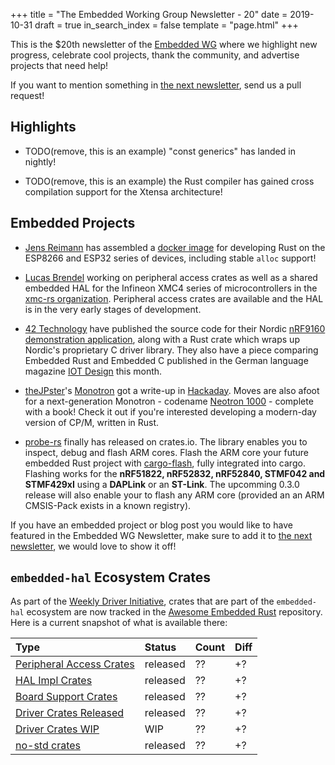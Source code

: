 +++
title = "The Embedded Working Group Newsletter - 20"
date = 2019-10-31
draft = true
in_search_index = false
template = "page.html"
+++

<!-- TODO before release set `draft` to `false` and `in_search_index` to `true` -->

This is the $20th newsletter of the [Embedded WG] where we highlight new progress, celebrate cool projects, thank the community, and advertise projects that need help!

[Embedded WG]: https://github.com/rust-embedded/wg

<!-- TODO uncomment -->

<!-- Discuss on [users.rust-lang.org], [on twitter], or [on reddit]! -->

<!-- [users.rust-lang.org]: https://example.org/#TODO -->
<!-- [on twitter]: https://example.org/#TODO -->
<!-- [on reddit]: https://example.org/#TODO -->

<!-- more -->

If you want to mention something in [the next newsletter], send us a pull request!

<!-- TODO before release add the next template! -->

[the next newsletter]: https://github.com/rust-embedded/blog/edit/master/content/${TODO}.md

## Highlights

<!-- TODO Add news related to embedded Rust that are not about new crates releases here -->

- TODO(remove, this is an example) "const generics" has landed in nightly!

- TODO(remove, this is an example) the Rust compiler has gained cross compilation support for the Xtensa architecture!

## Embedded Projects

<!-- TODO Add news about embedded projects here -->

* [Jens Reimann] has assembled a [docker image] for developing Rust on the ESP8266 and ESP32 series of devices, including stable `alloc` support!

[Jens Reimann]: https://github.com/ctron/
[docker image]: https://github.com/ctron/rust-esp-container/

* [Lucas Brendel] working on peripheral access crates as well as a shared embedded HAL for the Infineon XMC4 series of microcontrollers in the [xmc-rs organization]. Peripheral access crates are available and the HAL is in the very early stages of development.

[Lucas Brendel]: http://github.com/lucasbrendel/
[xmc-rs organization]: https://github.com/xmc-rs/

* [42 Technology] have published the source code for their Nordic [nRF9160 demonstration application], along with a Rust crate which wraps up Nordic's proprietary C driver library. They also have a piece comparing Embedded Rust and Embedded C published in the German language magazine [IOT Design] this month.

[42 Technology]: https://www.42technology.com
[nRF9160 demonstration application]: https://github.com/42-technology-ltd
[IOT Design]: https://www.iot-design.de/allgemein/robuste-entwicklung-mit-rust/

* [theJPster]'s [Monotron] got a write-up in [Hackaday]. Moves are also afoot for a next-generation Monotron - codename [Neotron 1000] - complete with a book! Check it out if you're interested developing a modern-day version of CP/M, written in Rust.

[theJPster]: https://github.com/thejpster
[Monotron]: https://github.com/thejpster/monotron
[Hackaday]: https://hackaday.com/2019/10/05/the-monotron-a-rusty-retrocomputer/
[Neotron 1000]: https://github.com/Neotron-Compute/Neotron-Book/blob/master/src/SUMMARY.md

* [probe-rs] finally has released on crates.io. The library enables you to inspect, debug and flash ARM cores. Flash the ARM core your future embedded Rust project with [cargo-flash], fully integrated into cargo. Flashing works for the **nRF51822, nRF52832, nRF52840, STMF042 and STMF429xI** using a **DAPLink** or an **ST-Link**.
The upcomming 0.3.0 release will also enable your to flash any ARM core (provided an an ARM CMSIS-Pack exists in a known registry).

[probe-rs]: https://github.com/probe-rs/probe-rs
[cargo-flash]: https://github.com/probe-rs/probe-rs/tree/master/cargo-flash

If you have an embedded project or blog post you would like to have featured in the Embedded WG Newsletter, make sure to add it to [the next newsletter], we would love to show it off!

## `embedded-hal` Ecosystem Crates

As part of the [Weekly Driver Initiative], crates that are part of the `embedded-hal` ecosystem are now tracked in the [Awesome Embedded Rust] repository. Here is a current snapshot of what is available there:

<!-- TODO fill in the numbers before release -->

| Type                       | Status    | Count | Diff |
| :---                       | :-----    | :---- | :--- |
| [Peripheral Access Crates] | released  | ??    | +?   |
| [HAL Impl Crates]          | released  | ??    | +?   |
| [Board Support Crates]     | released  | ??    | +?   |
| [Driver Crates Released]   | released  | ??    | +?   |
| [Driver Crates WIP]        | WIP       | ??    | +?   |
| [no-std crates]            | released  | ??    | +?   |

[Awesome Embedded Rust]: https://github.com/rust-embedded/awesome-embedded-rust
[Weekly Driver Initiative]: https://github.com/rust-embedded/wg/issues/39
[Peripheral Access Crates]: https://github.com/rust-embedded/awesome-embedded-rust#peripheral-access-crates
[HAL Impl Crates]: https://github.com/rust-embedded/awesome-embedded-rust#hal-implementation-crates
[Board Support Crates]: https://github.com/rust-embedded/awesome-embedded-rust#board-support-crates
[Driver Crates Released]: https://github.com/rust-embedded/awesome-embedded-rust#driver-crates
[Driver Crates WIP]: https://github.com/rust-embedded/awesome-embedded-rust#wip
[no-std crates]: https://github.com/rust-embedded/awesome-embedded-rust#no-std-crates
